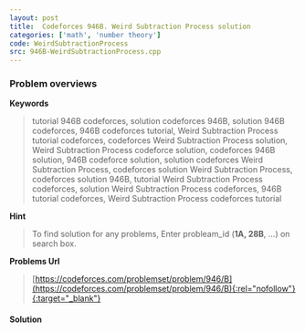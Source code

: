 ```yaml
---
layout: post
title:  Codeforces 946B. Weird Subtraction Process solution
categories: ['math', 'number theory']
code: WeirdSubtractionProcess
src: 946B-WeirdSubtractionProcess.cpp
---
```

### **Problem overviews**

**Keywords**
> tutorial 946B codeforces, solution codeforces 946B, solution 946B codeforces, 946B codeforces tutorial, Weird Subtraction Process tutorial codeforces, codeforces Weird Subtraction Process solution, Weird Subtraction Process codeforce solution, codeforces 946B solution, 946B codeforce solution, solution codeforces Weird Subtraction Process, codeforces solution Weird Subtraction Process, codeforces solution 946B, tutorial Weird Subtraction Process codeforces, solution Weird Subtraction Process codeforces, 946B tutorial codeforces, Weird Subtraction Process codeforces tutorial

**Hint**
> To find solution for any problems, Enter probleam_id (**1A, 28B**, ...) on search box. 

**Problems Url**
> [https://codeforces.com/problemset/problem/946/B](https://codeforces.com/problemset/problem/946/B){:rel="nofollow"}{:target="_blank"}

#### **Solution**



